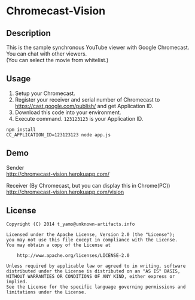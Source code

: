 # Chromecast-Vision

## Description

This is the sample synchronous YouTube viewer with Google Chromecast.  
You can chat with other viewers.  
(You can select the movie from whitelist.)

## Usage

1. Setup your Chromecast.
2. Register your receiver and serial number of Chromecast to https://cast.google.com/publish/ and get Application ID.
3. Download this code into your environment.
4. Execute command. `123123123` is your Application ID.
```
npm install
CC_APPLICATION_ID=123123123 node app.js
```

## Demo

Sender  
http://chromecast-vision.herokuapp.com/

Receiver (By Chromecast, but you can display this in Chrome(PC))  
http://chromecast-vision.herokuapp.com/vision

## License

```
Copyright (C) 2014 t_yamo@unknown-artifacts.info

Licensed under the Apache License, Version 2.0 (the "License");
you may not use this file except in compliance with the License.
You may obtain a copy of the License at

    http://www.apache.org/licenses/LICENSE-2.0

Unless required by applicable law or agreed to in writing, software
distributed under the License is distributed on an "AS IS" BASIS,
WITHOUT WARRANTIES OR CONDITIONS OF ANY KIND, either express or implied.
See the License for the specific language governing permissions and
limitations under the License.
```

